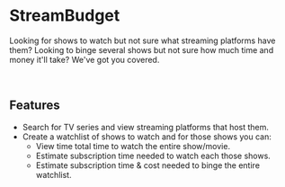 # StreamBudget

Looking for shows to watch but not sure what streaming platforms have them? Looking to binge several shows but not sure how much time and money it'll take? We've got you covered.

<br>

## Features
* Search for TV series and view streaming platforms that host them.
* Create a watchlist of shows to watch and for those shows you can:
	* View time total time to watch the entire show/movie.
	* Estimate subscription time needed to watch each those shows.
	* Estimate subscription time & cost needed to binge the entire watchlist.
